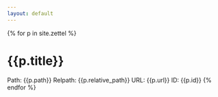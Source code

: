 ```yaml
---
layout: default
---
```

{% for p in site.zettel %}
  <h1>{{p.title}}</h1>
  Path: {{p.path}}
  Relpath: {{p.relative_path}}
  URL: {{p.url}}
  ID: {{p.id}}
{% endfor %}
